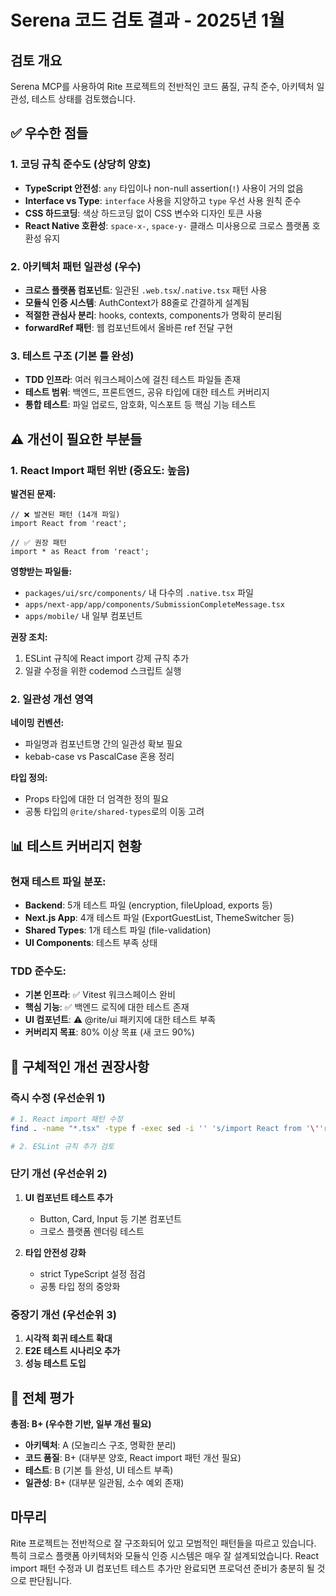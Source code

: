 # Serena 코드 검토 결과 - 2025년 1월

## 검토 개요

Serena MCP를 사용하여 Rite 프로젝트의 전반적인 코드 품질, 규칙 준수, 아키텍처 일관성, 테스트 상태를 검토했습니다.

## ✅ 우수한 점들

### 1. 코딩 규칙 준수도 (상당히 양호)

- **TypeScript 안전성**: `any` 타입이나 non-null assertion(`!`) 사용이 거의 없음
- **Interface vs Type**: `interface` 사용을 지양하고 `type` 우선 사용 원칙 준수
- **CSS 하드코딩**: 색상 하드코딩 없이 CSS 변수와 디자인 토큰 사용
- **React Native 호환성**: `space-x-`, `space-y-` 클래스 미사용으로 크로스 플랫폼 호환성 유지

### 2. 아키텍처 패턴 일관성 (우수)

- **크로스 플랫폼 컴포넌트**: 일관된 `.web.tsx`/`.native.tsx` 패턴 사용
- **모듈식 인증 시스템**: AuthContext가 88줄로 간결하게 설계됨
- **적절한 관심사 분리**: hooks, contexts, components가 명확히 분리됨
- **forwardRef 패턴**: 웹 컴포넌트에서 올바른 ref 전달 구현

### 3. 테스트 구조 (기본 틀 완성)

- **TDD 인프라**: 여러 워크스페이스에 걸친 테스트 파일들 존재
- **테스트 범위**: 백엔드, 프론트엔드, 공유 타입에 대한 테스트 커버리지
- **통합 테스트**: 파일 업로드, 암호화, 익스포트 등 핵심 기능 테스트

## ⚠️ 개선이 필요한 부분들

### 1. React Import 패턴 위반 (중요도: 높음)

**발견된 문제:**

```tsx
// ❌ 발견된 패턴 (14개 파일)
import React from 'react';

// ✅ 권장 패턴
import * as React from 'react';
```

**영향받는 파일들:**

- `packages/ui/src/components/` 내 다수의 `.native.tsx` 파일
- `apps/next-app/app/components/SubmissionCompleteMessage.tsx`
- `apps/mobile/` 내 일부 컴포넌트

**권장 조치:**

1. ESLint 규칙에 React import 강제 규칙 추가
2. 일괄 수정을 위한 codemod 스크립트 실행

### 2. 일관성 개선 영역

**네이밍 컨벤션:**

- 파일명과 컴포넌트명 간의 일관성 확보 필요
- kebab-case vs PascalCase 혼용 정리

**타입 정의:**

- Props 타입에 대한 더 엄격한 정의 필요
- 공통 타입의 `@rite/shared-types`로의 이동 고려

## 📊 테스트 커버리지 현황

### 현재 테스트 파일 분포:

- **Backend**: 5개 테스트 파일 (encryption, fileUpload, exports 등)
- **Next.js App**: 4개 테스트 파일 (ExportGuestList, ThemeSwitcher 등)
- **Shared Types**: 1개 테스트 파일 (file-validation)
- **UI Components**: 테스트 부족 상태

### TDD 준수도:

- **기본 인프라**: ✅ Vitest 워크스페이스 완비
- **핵심 기능**: ✅ 백엔드 로직에 대한 테스트 존재
- **UI 컴포넌트**: ⚠️ @rite/ui 패키지에 대한 테스트 부족
- **커버리지 목표**: 80% 이상 목표 (새 코드 90%)

## 🔧 구체적인 개선 권장사항

### 즉시 수정 (우선순위 1)

```bash
# 1. React import 패턴 수정
find . -name "*.tsx" -type f -exec sed -i '' 's/import React from '\''react'\'';/import * as React from '\''react'\'';/g' {} \;

# 2. ESLint 규칙 추가 검토
```

### 단기 개선 (우선순위 2)

1. **UI 컴포넌트 테스트 추가**
   - Button, Card, Input 등 기본 컴포넌트
   - 크로스 플랫폼 렌더링 테스트

2. **타입 안전성 강화**
   - strict TypeScript 설정 점검
   - 공통 타입 정의 중앙화

### 중장기 개선 (우선순위 3)

1. **시각적 회귀 테스트 확대**
2. **E2E 테스트 시나리오 추가**
3. **성능 테스트 도입**

## 🎯 전체 평가

**총점: B+ (우수한 기반, 일부 개선 필요)**

- **아키텍처**: A (모놀리스 구조, 명확한 분리)
- **코드 품질**: B+ (대부분 양호, React import 패턴 개선 필요)
- **테스트**: B (기본 틀 완성, UI 테스트 부족)
- **일관성**: B+ (대부분 일관됨, 소수 예외 존재)

## 마무리

Rite 프로젝트는 전반적으로 잘 구조화되어 있고 모범적인 패턴들을 따르고 있습니다. 특히 크로스 플랫폼 아키텍처와 모듈식 인증 시스템은 매우 잘 설계되었습니다. React import 패턴 수정과 UI 컴포넌트 테스트 추가만 완료되면 프로덕션 준비가 충분히 될 것으로 판단됩니다.
